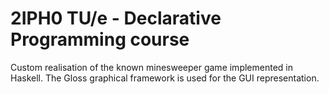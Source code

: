 # 2IPH0 TU/e - Declarative Programming course
Custom realisation of the known minesweeper game implemented in Haskell.
The Gloss graphical framework is used for the GUI representation.
